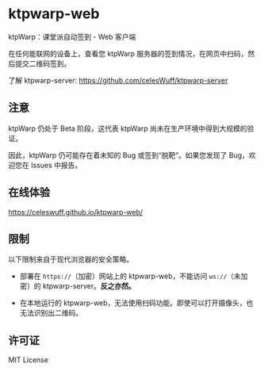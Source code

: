 # ktpwarp-web

ktpWarp：课堂派自动签到 - Web 客户端

在任何能联网的设备上，查看您 ktpWarp 服务器的签到情况，在网页中扫码，然后提交二维码签到。

了解 ktpwarp-server: https://github.com/celesWuff/ktpwarp-server

## 注意

ktpWarp 仍处于 Beta 阶段，这代表 ktpWarp 尚未在生产环境中得到大规模的验证。

因此，ktpWarp 仍可能存在着未知的 Bug 或签到“脱靶”。如果您发现了 Bug，欢迎您在 Issues 中报告。

## 在线体验

https://celeswuff.github.io/ktpwarp-web/

## 限制

以下限制来自于现代浏览器的安全策略。

- 部署在 `https://`（加密）网站上的 ktpwarp-web，不能访问 `ws://`（未加密）的 ktpwarp-server。**反之亦然。**

- 在本地运行的 ktpwarp-web，无法使用扫码功能。即使可以打开摄像头，也无法识别出二维码。

## 许可证

MIT License
